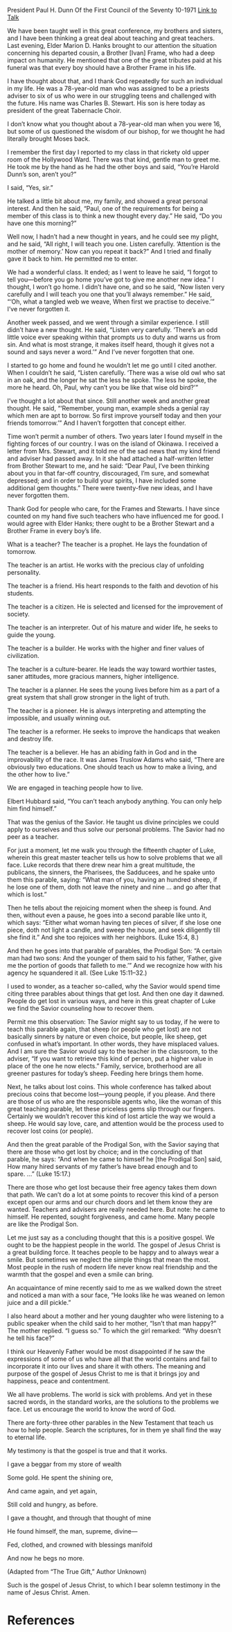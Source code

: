 President Paul H. Dunn
Of the First Council of the Seventy
10-1971
[Link to Talk](https://www.churchofjesuschrist.org/study/general-conference/1971/10/what-is-a-teacher?lang=eng)

We have been taught well in this great conference, my brothers and sisters, and I have been thinking a great deal about teaching and great teachers. Last evening, Elder Marion D. Hanks brought to our attention the situation concerning his departed cousin, a Brother [Ivan] Frame, who had a deep impact on humanity. He mentioned that one of the great tributes paid at his funeral was that every boy should have a Brother Frame in his life.

I have thought about that, and I thank God repeatedly for such an individual in my life. He was a 78-year-old man who was assigned to be a priests adviser to six of us who were in our struggling teens and challenged with the future. His name was Charles B. Stewart. His son is here today as president of the great Tabernacle Choir.

I don’t know what you thought about a 78-year-old man when you were 16, but some of us questioned the wisdom of our bishop, for we thought he had literally brought Moses back.

I remember the first day I reported to my class in that rickety old upper room of the Hollywood Ward. There was that kind, gentle man to greet me. He took me by the hand as he had the other boys and said, “You’re Harold Dunn’s son, aren’t you?”

I said, “Yes, sir.”

He talked a little bit about me, my family, and showed a great personal interest. And then he said, “Paul, one of the requirements for being a member of this class is to think a new thought every day.” He said, “Do you have one this morning?”

Well now, I hadn’t had a new thought in years, and he could see my plight, and he said, “All right, I will teach you one. Listen carefully. ‘Attention is the mother of memory.’ Now can you repeat it back?” And I tried and finally gave it back to him. He permitted me to enter.

We had a wonderful class. It ended; as I went to leave he said, “I forgot to tell you—before you go home you’ve got to give me another new idea.” I thought, I won’t go home. I didn’t have one, and so he said, “Now listen very carefully and I will teach you one that you’ll always remember.” He said, “‘Oh, what a tangled web we weave, When first we practise to deceive.’” I’ve never forgotten it.

Another week passed, and we went through a similar experience. I still didn’t have a new thought. He said, “Listen very carefully. ‘There’s an odd little voice ever speaking within that prompts us to duty and warns us from sin. And what is most strange, it makes itself heard, though it gives not a sound and says never a word.’” And I’ve never forgotten that one.

I started to go home and found he wouldn’t let me go until I cited another. When I couldn’t he said, “Listen carefully. ‘There was a wise old owl who sat in an oak, and the longer he sat the less he spoke. The less he spoke, the more he heard. Oh, Paul, why can’t you be like that wise old bird?’”

I’ve thought a lot about that since. Still another week and another great thought. He said, “‘Remember, young man, example sheds a genial ray which men are apt to borrow. So first improve yourself today and then your friends tomorrow.’” And I haven’t forgotten that concept either.

Time won’t permit a number of others. Two years later I found myself in the fighting forces of our country. I was on the island of Okinawa. I received a letter from Mrs. Stewart, and it told me of the sad news that my kind friend and adviser had passed away. In it she had attached a half-written letter from Brother Stewart to me, and he said: “Dear Paul, I’ve been thinking about you in that far-off country, discouraged, I’m sure, and somewhat depressed; and in order to build your spirits, I have included some additional gem thoughts.” There were twenty-five new ideas, and I have never forgotten them.

Thank God for people who care, for the Frames and Stewarts. I have since counted on my hand five such teachers who have influenced me for good. I would agree with Elder Hanks; there ought to be a Brother Stewart and a Brother Frame in every boy’s life.



What is a teacher? The teacher is a prophet. He lays the foundation of tomorrow.

The teacher is an artist. He works with the precious clay of unfolding personality.

The teacher is a friend. His heart responds to the faith and devotion of his students.

The teacher is a citizen. He is selected and licensed for the improvement of society.

The teacher is an interpreter. Out of his mature and wider life, he seeks to guide the young.

The teacher is a builder. He works with the higher and finer values of civilization.

The teacher is a culture-bearer. He leads the way toward worthier tastes, saner attitudes, more gracious manners, higher intelligence.

The teacher is a planner. He sees the young lives before him as a part of a great system that shall grow stronger in the light of truth.

The teacher is a pioneer. He is always interpreting and attempting the impossible, and usually winning out.

The teacher is a reformer. He seeks to improve the handicaps that weaken and destroy life.

The teacher is a believer. He has an abiding faith in God and in the improvability of the race. It was James Truslow Adams who said, “There are obviously two educations. One should teach us how to make a living, and the other how to live.”

We are engaged in teaching people how to live.

Elbert Hubbard said, “You can’t teach anybody anything. You can only help him find himself.”

That was the genius of the Savior. He taught us divine principles we could apply to ourselves and thus solve our personal problems. The Savior had no peer as a teacher.

For just a moment, let me walk you through the fifteenth chapter of Luke, wherein this great master teacher tells us how to solve problems that we all face. Luke records that there drew near him a great multitude, the publicans, the sinners, the Pharisees, the Sadducees, and he spake unto them this parable, saying: “What man of you, having an hundred sheep, if he lose one of them, doth not leave the ninety and nine … and go after that which is lost.”

Then he tells about the rejoicing moment when the sheep is found. And then, without even a pause, he goes into a second parable like unto it, which says: “Either what woman having ten pieces of silver, if she lose one piece, doth not light a candle, and sweep the house, and seek diligently till she find it.” And she too rejoices with her neighbors. (Luke 15:4, 8.)

And then he goes into that parable of parables, the Prodigal Son: “A certain man had two sons: And the younger of them said to his father, ‘Father, give me the portion of goods that falleth to me.’” And we recognize how with his agency he squandered it all. (See Luke 15:11–32.)

I used to wonder, as a teacher so-called, why the Savior would spend time citing three parables about things that get lost. And then one day it dawned. People do get lost in various ways, and here in this great chapter of Luke we find the Savior counseling how to recover them.

Permit me this observation: The Savior might say to us today, if he were to teach this parable again, that sheep (or people who get lost) are not basically sinners by nature or even choice, but people, like sheep, get confused in what’s important. In other words, they have misplaced values. And I am sure the Savior would say to the teacher in the classroom, to the adviser, “If you want to retrieve this kind of person, put a higher value in place of the one he now elects.” Family, service, brotherhood are all greener pastures for today’s sheep. Feeding here brings them home.

Next, he talks about lost coins. This whole conference has talked about precious coins that become lost—young people, if you please. And there are those of us who are the responsible agents who, like the woman of this great teaching parable, let these priceless gems slip through our fingers. Certainly we wouldn’t recover this kind of lost article the way we would a sheep. He would say love, care, and attention would be the process used to recover lost coins (or people).

And then the great parable of the Prodigal Son, with the Savior saying that there are those who get lost by choice; and in the concluding of that parable, he says: “And when he came to himself he [the Prodigal Son] said, How many hired servants of my father’s have bread enough and to spare. …” (Luke 15:17.)

There are those who get lost because their free agency takes them down that path. We can’t do a lot at some points to recover this kind of a person except open our arms and our church doors and let them know they are wanted. Teachers and advisers are really needed here. But note: he came to himself. He repented, sought forgiveness, and came home. Many people are like the Prodigal Son.

Let me just say as a concluding thought that this is a positive gospel. We ought to be the happiest people in the world. The gospel of Jesus Christ is a great building force. It teaches people to be happy and to always wear a smile. But sometimes we neglect the simple things that mean the most. Most people in the rush of modern life never know real friendship and the warmth that the gospel and even a smile can bring.

An acquaintance of mine recently said to me as we walked down the street and noticed a man with a sour face, “He looks like he was weaned on lemon juice and a dill pickle.”

I also heard about a mother and her young daughter who were listening to a public speaker when the child said to her mother, “Isn’t that man happy?” The mother replied. “I guess so.” To which the girl remarked: “Why doesn’t he tell his face?”

I think our Heavenly Father would be most disappointed if he saw the expressions of some of us who have all that the world contains and fail to incorporate it into our lives and share it with others. The meaning and purpose of the gospel of Jesus Christ to me is that it brings joy and happiness, peace and contentment.

We all have problems. The world is sick with problems. And yet in these sacred words, in the standard works, are the solutions to the problems we face. Let us encourage the world to know the word of God.

There are forty-three other parables in the New Testament that teach us how to help people. Search the scriptures, for in them ye shall find the way to eternal life.

My testimony is that the gospel is true and that it works.





I gave a beggar from my store of wealth

Some gold. He spent the shining ore,

And came again, and yet again,

Still cold and hungry, as before.

I gave a thought, and through that thought of mine

He found himself, the man, supreme, divine—

Fed, clothed, and crowned with blessings manifold

And now he begs no more.





(Adapted from “The True Gift,” Author Unknown)





Such is the gospel of Jesus Christ, to which I bear solemn testimony in the name of Jesus Christ. Amen.

# References
